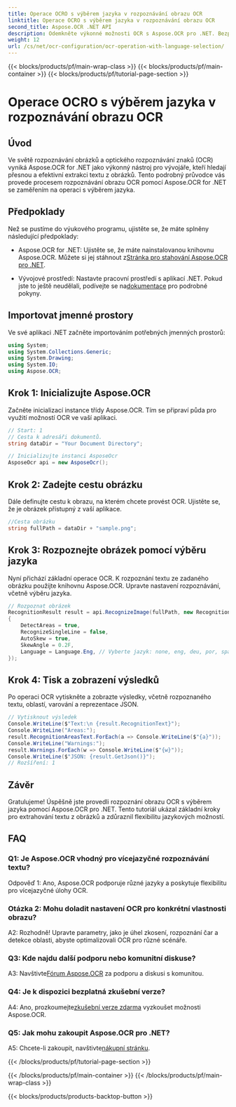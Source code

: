 ```yaml
---
title: Operace OCRO s výběrem jazyka v rozpoznávání obrazu OCR
linktitle: Operace OCRO s výběrem jazyka v rozpoznávání obrazu OCR
second_title: Aspose.OCR .NET API
description: Odemkněte výkonné možnosti OCR s Aspose.OCR pro .NET. Bezproblémově extrahujte text z obrázků.
weight: 12
url: /cs/net/ocr-configuration/ocr-operation-with-language-selection/
---
```


{{< blocks/products/pf/main-wrap-class >}}
{{< blocks/products/pf/main-container >}}
{{< blocks/products/pf/tutorial-page-section >}}

# Operace OCRO s výběrem jazyka v rozpoznávání obrazu OCR

## Úvod

Ve světě rozpoznávání obrázků a optického rozpoznávání znaků (OCR) vyniká Aspose.OCR for .NET jako výkonný nástroj pro vývojáře, kteří hledají přesnou a efektivní extrakci textu z obrázků. Tento podrobný průvodce vás provede procesem rozpoznávání obrazu OCR pomocí Aspose.OCR for .NET se zaměřením na operaci s výběrem jazyka.

## Předpoklady

Než se pustíme do výukového programu, ujistěte se, že máte splněny následující předpoklady:

-  Aspose.OCR for .NET: Ujistěte se, že máte nainstalovanou knihovnu Aspose.OCR. Můžete si jej stáhnout z[Stránka pro stahování Aspose.OCR pro .NET](https://releases.aspose.com/ocr/net/).

- Vývojové prostředí: Nastavte pracovní prostředí s aplikací .NET. Pokud jste to ještě neudělali, podívejte se na[dokumentace](https://reference.aspose.com/ocr/net/) pro podrobné pokyny.

## Importovat jmenné prostory

Ve své aplikaci .NET začněte importováním potřebných jmenných prostorů:

```csharp
using System;
using System.Collections.Generic;
using System.Drawing;
using System.IO;
using Aspose.OCR;
```

## Krok 1: Inicializujte Aspose.OCR

Začněte inicializací instance třídy Aspose.OCR. Tím se připraví půda pro využití možností OCR ve vaší aplikaci.

```csharp
// Start: 1
// Cesta k adresáři dokumentů.
string dataDir = "Your Document Directory";

// Inicializujte instanci AsposeOcr
AsposeOcr api = new AsposeOcr();
```

## Krok 2: Zadejte cestu obrázku

Dále definujte cestu k obrazu, na kterém chcete provést OCR. Ujistěte se, že je obrázek přístupný z vaší aplikace.

```csharp
//Cesta obrázku
string fullPath = dataDir + "sample.png";
```

## Krok 3: Rozpoznejte obrázek pomocí výběru jazyka

Nyní přichází základní operace OCR. K rozpoznání textu ze zadaného obrázku použijte knihovnu Aspose.OCR. Upravte nastavení rozpoznávání, včetně výběru jazyka.

```csharp
// Rozpoznat obrázek
RecognitionResult result = api.RecognizeImage(fullPath, new RecognitionSettings
{
    DetectAreas = true,
    RecognizeSingleLine = false,
    AutoSkew = true,
    SkewAngle = 0.2F,
    Language = Language.Eng, // Vyberte jazyk: none, eng, deu, por, spa, fra, ita, cze, dan, dum, est, fin, lav, lit, nor, pol, rum, srp_hrv, slk, slv, swe, chi
});
```

## Krok 4: Tisk a zobrazení výsledků

Po operaci OCR vytiskněte a zobrazte výsledky, včetně rozpoznaného textu, oblastí, varování a reprezentace JSON.

```csharp
// Vytisknout výsledek
Console.WriteLine($"Text:\n {result.RecognitionText}");
Console.WriteLine("Areas:");
result.RecognitionAreasText.ForEach(a => Console.WriteLine($"{a}"));
Console.WriteLine("Warnings:");
result.Warnings.ForEach(w => Console.WriteLine($"{w}"));
Console.WriteLine($"JSON: {result.GetJson()}");
// Rozšíření: 1
```

## Závěr

Gratulujeme! Úspěšně jste provedli rozpoznání obrazu OCR s výběrem jazyka pomocí Aspose.OCR pro .NET. Tento tutoriál ukázal základní kroky pro extrahování textu z obrázků a zdůraznil flexibilitu jazykových možností.

## FAQ

### Q1: Je Aspose.OCR vhodný pro vícejazyčné rozpoznávání textu?

Odpověď 1: Ano, Aspose.OCR podporuje různé jazyky a poskytuje flexibilitu pro vícejazyčné úlohy OCR.

### Otázka 2: Mohu doladit nastavení OCR pro konkrétní vlastnosti obrazu?

A2: Rozhodně! Upravte parametry, jako je úhel zkosení, rozpoznání čar a detekce oblasti, abyste optimalizovali OCR pro různé scénáře.

### Q3: Kde najdu další podporu nebo komunitní diskuse?

 A3: Navštivte[Fórum Aspose.OCR](https://forum.aspose.com/c/ocr/16) za podporu a diskusi s komunitou.

### Q4: Je k dispozici bezplatná zkušební verze?

 A4: Ano, prozkoumejte[zkušební verze zdarma](https://releases.aspose.com/) vyzkoušet možnosti Aspose.OCR.

### Q5: Jak mohu zakoupit Aspose.OCR pro .NET?

 A5: Chcete-li zakoupit, navštivte[nákupní stránku](https://purchase.aspose.com/buy).

{{< /blocks/products/pf/tutorial-page-section >}}

{{< /blocks/products/pf/main-container >}}
{{< /blocks/products/pf/main-wrap-class >}}

{{< blocks/products/products-backtop-button >}}
